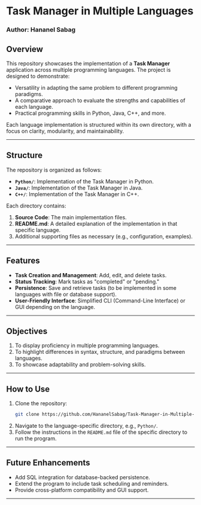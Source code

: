 # Task Manager in Multiple Languages

### Author: **Hananel Sabag**

## Overview
This repository showcases the implementation of a **Task Manager** application across multiple programming languages. The project is designed to demonstrate:
- Versatility in adapting the same problem to different programming paradigms.
- A comparative approach to evaluate the strengths and capabilities of each language.
- Practical programming skills in Python, Java, C++, and more.

Each language implementation is structured within its own directory, with a focus on clarity, modularity, and maintainability.

---

## Structure
The repository is organized as follows:
- **`Python/`**: Implementation of the Task Manager in Python.  
- **`Java/`**: Implementation of the Task Manager in Java.  
- **`C++/`**: Implementation of the Task Manager in C++.  

Each directory contains:
1. **Source Code**: The main implementation files.
2. **README.md**: A detailed explanation of the implementation in that specific language.
3. Additional supporting files as necessary (e.g., configuration, examples).

---

## Features
- **Task Creation and Management**: Add, edit, and delete tasks.
- **Status Tracking**: Mark tasks as "completed" or "pending."
- **Persistence**: Save and retrieve tasks (to be implemented in some languages with file or database support).
- **User-Friendly Interface**: Simplified CLI (Command-Line Interface) or GUI depending on the language.

---

## Objectives
1. To display proficiency in multiple programming languages.
2. To highlight differences in syntax, structure, and paradigms between languages.
3. To showcase adaptability and problem-solving skills.

---

## How to Use
1. Clone the repository:  
   ```bash
   git clone https://github.com/HananelSabag/Task-Manager-in-Multiple-Languages.git
   ```
2. Navigate to the language-specific directory, e.g., `Python/`.
3. Follow the instructions in the `README.md` file of the specific directory to run the program.

---

## Future Enhancements
- Add SQL integration for database-backed persistence.
- Extend the program to include task scheduling and reminders.
- Provide cross-platform compatibility and GUI support.

---

